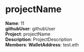 # projectName

**Name**: 11  
**githubUser**: githubUser  
**Project**: projectName  
**Description**: ProjectDescription  
**Members**: 
**WalletAddress**: test.eth